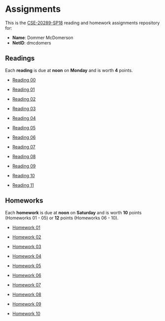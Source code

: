 Assignments
===========

This is the [CSE-20289-SP18] reading and homework assignments repository for:

* **Name**:  Dommer McDomerson
* **NetID**: dmcdomers

Readings
--------

Each **reading** is due at **noon** on **Monday** and is worth **4** points.

- [Reading 00](https://www3.nd.edu/~pbui/teaching/cse.20289.sp18/reading00.html)

- [Reading 01](https://www3.nd.edu/~pbui/teaching/cse.20289.sp18/reading01.html)

- [Reading 02](https://www3.nd.edu/~pbui/teaching/cse.20289.sp18/reading02.html)

- [Reading 03](https://www3.nd.edu/~pbui/teaching/cse.20289.sp18/reading03.html)

- [Reading 04](https://www3.nd.edu/~pbui/teaching/cse.20289.sp18/reading04.html)

- [Reading 05](https://www3.nd.edu/~pbui/teaching/cse.20289.sp18/reading05.html)

- [Reading 06](https://www3.nd.edu/~pbui/teaching/cse.20289.sp18/reading06.html)

- [Reading 07](https://www3.nd.edu/~pbui/teaching/cse.20289.sp18/reading07.html)

- [Reading 08](https://www3.nd.edu/~pbui/teaching/cse.20289.sp18/reading08.html)

- [Reading 09](https://www3.nd.edu/~pbui/teaching/cse.20289.sp18/reading09.html)

- [Reading 10](https://www3.nd.edu/~pbui/teaching/cse.20289.sp18/reading10.html)

- [Reading 11](https://www3.nd.edu/~pbui/teaching/cse.20289.sp18/reading11.html)

Homeworks
---------

Each **homework** is due at **noon** on **Saturday** and is worth **10** points
(Homeworks 01 - 05) or **12** points (Homeworks 06 - 10).

- [Homework 01](https://www3.nd.edu/~pbui/teaching/cse.20289.sp18/homework01.html)

- [Homework 02](https://www3.nd.edu/~pbui/teaching/cse.20289.sp18/homework02.html)

- [Homework 03](https://www3.nd.edu/~pbui/teaching/cse.20289.sp18/homework03.html)

- [Homework 04](https://www3.nd.edu/~pbui/teaching/cse.20289.sp18/homework04.html)

- [Homework 05](https://www3.nd.edu/~pbui/teaching/cse.20289.sp18/homework05.html)

- [Homework 06](https://www3.nd.edu/~pbui/teaching/cse.20289.sp18/homework06.html)

- [Homework 07](https://www3.nd.edu/~pbui/teaching/cse.20289.sp18/homework07.html)

- [Homework 08](https://www3.nd.edu/~pbui/teaching/cse.20289.sp18/homework08.html)

- [Homework 09](https://www3.nd.edu/~pbui/teaching/cse.20289.sp18/homework09.html)

- [Homework 10](https://www3.nd.edu/~pbui/teaching/cse.20289.sp18/homework10.html)

[CSE-20289-SP18]:   https://www3.nd.edu/~pbui/teaching/cse.20289.sp18/
